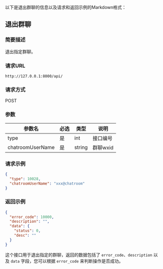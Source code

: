 以下是退出群聊的信息以及请求和返回示例的Markdown格式：

## 退出群聊

### 简要描述

退出指定群聊。

### 请求URL

```
http://127.0.0.1:8000/api/
```

### 请求方式

POST

### 参数

| 参数名           | 必选 | 类型   | 说明         |
| ---------------- | ---- | ------ | ------------ |
| type             | 是   | int    | 接口编号     |
| chatroomUserName | 是   | string | 群聊wxid     |

### 请求示例

```json
{
  "type": 10028,
  "chatroomUserName": "xxx@chatroom"
}
```

### 返回示例

```json
{
  "error_code": 10000,
  "description": "",
  "data": {
    "status": 0,
    "desc": ""
  }
}
```

这个接口用于退出指定的群聊，返回的数据包括了 `error_code`、`description` 以及 `data` 字段，您可以根据 `error_code` 来判断操作是否成功。